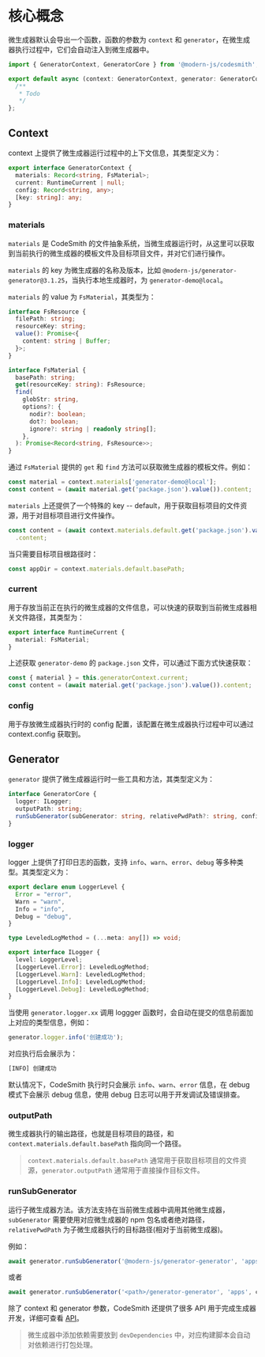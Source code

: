 # 核心概念

微生成器默认会导出一个函数，函数的参数为 `context` 和 `generator`，在微生成器执行过程中，它们会自动注入到微生成器中。

```ts
import { GeneratorContext, GeneratorCore } from '@modern-js/codesmith';

export default async (context: GeneratorContext, generator: GeneratorCore) => {
  /**
   * Todo
   */
};
```

## Context

context 上提供了微生成器运行过程中的上下文信息，其类型定义为：

```ts
export interface GeneratorContext {
  materials: Record<string, FsMaterial>;
  current: RuntimeCurrent | null;
  config: Record<string, any>;
  [key: string]: any;
}
```

### materials

`materials` 是 CodeSmith 的文件抽象系统，当微生成器运行时，从这里可以获取到当前执行的微生成器的模板文件及目标项目文件，并对它们进行操作。

`materials` 的 key 为微生成器的名称及版本，比如 `@modern-js/generator-generator@3.1.25`，当执行本地生成器时，为 `generator-demo@local`。

`materials` 的 value 为 `FsMaterial`，其类型为：

```ts
interface FsResource {
  filePath: string;
  resourceKey: string;
  value(): Promise<{
    content: string | Buffer;
  }>;
}

interface FsMaterial {
  basePath: string;
  get(resourceKey: string): FsResource;
  find(
    globStr: string,
    options?: {
      nodir?: boolean;
      dot?: boolean;
      ignore?: string | readonly string[];
    },
  ): Promise<Record<string, FsResource>>;
}
```

通过 `FsMaterial` 提供的 `get` 和 `find` 方法可以获取微生成器的模板文件。例如：

```ts
const material = context.materials['generator-demo@local'];
const content = (await material.get('package.json').value()).content;
```

`materials` 上还提供了一个特殊的 key -- default，用于获取目标项目的文件资源，用于对目标项目进行文件操作。

```ts
const content = (await context.materials.default.get('package.json').value())
  .content;
```

当只需要目标项目根路径时：

```ts
const appDir = context.materials.default.basePath;
```

### current

用于存放当前正在执行的微生成器的文件信息，可以快速的获取到当前微生成器相关文件路径，其类型为：

```ts
export interface RuntimeCurrent {
  material: FsMaterial;
}
```

上述获取 `generator-demo` 的 `package.json` 文件，可以通过下面方式快速获取：

```ts
const { material } = this.generatorContext.current;
const content = (await material.get('package.json').value()).content;
```

### config

用于存放微生成器执行时的 config 配置，该配置在微生成器执行过程中可以通过 context.config 获取到。

## Generator

`generator` 提供了微生成器运行时一些工具和方法，其类型定义为：

```ts
interface GeneratorCore {
  logger: ILogger;
  outputPath: string;
  runSubGenerator(subGenerator: string, relativePwdPath?: string, config?: Record<string, any>): Promise<void>;
}
```

### logger

logger 上提供了打印日志的函数，支持 `info`、`warn`、`error`、`debug` 等多种类型。其类型定义为：

```ts
export declare enum LoggerLevel {
  Error = "error",
  Warn = "warn",
  Info = "info",
  Debug = "debug",
}

type LeveledLogMethod = (...meta: any[]) => void;

export interface ILogger {
  level: LoggerLevel;
  [LoggerLevel.Error]: LeveledLogMethod;
  [LoggerLevel.Warn]: LeveledLogMethod;
  [LoggerLevel.Info]: LeveledLogMethod;
  [LoggerLevel.Debug]: LeveledLogMethod;
}
```

当使用 `generator.logger.xx` 调用 loggger 函数时，会自动在提交的信息前面加上对应的类型信息，例如：

```ts
generator.logger.info('创建成功');
```

对应执行后会展示为：

```bash
[INFO] 创建成功
```

默认情况下，CodeSmith 执行时只会展示 `info`、`warn`、`error` 信息，在 debug 模式下会展示 debug 信息，使用 debug 日志可以用于开发调试及错误排查。

### outputPath

微生成器执行的输出路径，也就是目标项目的路径，和 `context.materials.default.basePath` 指向同一个路径。

> `context.materials.default.basePath` 通常用于获取目标项目的文件资源，`generator.outputPath` 通常用于直接操作目标文件。

### runSubGenerator

运行子微生成器方法。该方法支持在当前微生成器中调用其他微生成器，`subGenerator` 需要使用对应微生成器的 npm 包名或者绝对路径，`relativePwdPath` 为子微生成器执行的目标路径(相对于当前微生成器)。

例如：

```ts
await generator.runSubGenerator('@modern-js/generator-generator', 'apps', context.config);
```

或者

```ts
await generator.runSubGenerator('<path>/generator-generator', 'apps', context.config);
```

除了 context 和 generator 参数，CodeSmith 还提供了很多 API 用于完成生成器开发，详细可查看 [API](./api.md)。

> 微生成器中添加依赖需要放到 `devDependencies` 中，对应构建脚本会自动对依赖进行打包处理。
